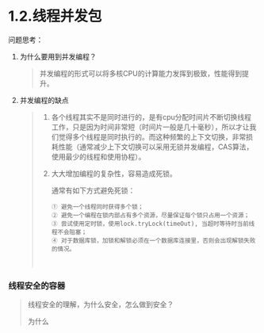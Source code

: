 # 1.2.线程并发包

问题思考：

1. 为什么要用到并发编程？

   > 并发编程的形式可以将多核CPU的计算能力发挥到极致，性能得到提升。

2. 并发编程的缺点

   > 1. 各个线程其实不是同时进行的，是有cpu分配时间片不断切换线程工作，只是因为时间非常短（时间片一般是几十毫秒），所以才让我们觉得多个线程是同时执行的。而这种频繁的上下文切换，非常损耗性能（通常减少上下文切换可以采用无锁并发编程，CAS算法，使用最少的线程和使用协程）。
   >
   > 2. 大大增加编程的复杂性，容易造成死锁。
   >
   >    通常有如下方式避免死锁：
   >
   >    ```
   >    ① 避免一个线程同时获得多个锁；
   >    ② 避免一个编程在锁内部占有多个资源，尽量保证每个锁只占用一个资源；
   >    ③ 尝试使用定时锁，使用lock.tryLock(timeOut), 当超时等待时当前线程不会阻塞；
   >    ④ 对于数据库锁，加锁和解锁必须在一个数据库连接里，否则会出现解锁失败的情况。
   >    ```
   >
   >    ​

### 线程安全的容器

> 线程安全的理解，为什么安全，怎么做到安全？
>
> 为什么

